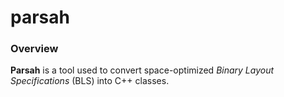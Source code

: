 parsah
======

### Overview
**Parsah** is a tool used to convert space-optimized *Binary Layout Specifications* (BLS) into C++ classes.

